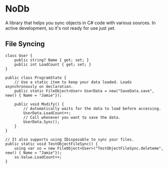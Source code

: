 # NoDb
A library that helps you sync objects in C# code with various sources. In active development, so it's not ready for use just yet.

## File Syncing
```
class User {
    public string? Name { get; set; }
    public int LoadCount { get; set; }
}

public class ProgramState {
    // Use a static item to keep your data loaded. Loads asynchronously on declaration.
    public static FileObject<User> UserData = new("SaveData.save", new() { Name = "Jamie"});

    public void Modify() {
        // Automatically waits for the data to load before accessing.
        UserData.LoadCount++;
        // Call whenever you want to save the data.
        UserData.Sync();
    }
}

// It also supports using IDisposable to sync your files.
public static void TestObjectFileSync() {
    using var so = new FileObject<User>("TestObjectFileSync.deleteme", new() { Name = "Jamie"});
    so.Value.LoadCount++;
}
```
